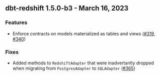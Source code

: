 ## dbt-redshift 1.5.0-b3 - March 16, 2023

### Features

- Enforce contracts on models materialized as tables and views ([#319](https://github.com/dbt-labs/dbt-redshift/issues/319), [#340](https://github.com/dbt-labs/dbt-redshift/issues/340))

### Fixes

- Added methods to `RedshiftAdapter` that were inadvertantly dropped when migrating from `PostgresAdapter` to `SQLAdapter` ([#365](https://github.com/dbt-labs/dbt-redshift/issues/365))

